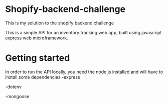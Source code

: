 # Shopify-backend-challenge
This is my solution to the shopify backend challenge

This is a simple API for an inventory tracking web app, built using javascript express web microframework.


# Getting started

In order to run the API locally, you need the node.js installed and will have to install some dependencies
-express

-dotenv

-mongoose
